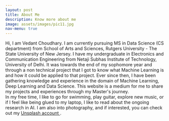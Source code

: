 ```yaml
---
layout: post
title: About Me
description: Know more about me
image: assets/images/pic11.jpg
nav-menu: true
---
```



Hi, I am Vedant Choudhary. I am currently pursuing MS in Data Science (CS department) from School of Arts and Sciences, Rutgers University - The State University of New Jersey. I have my undergraduate in Electronics and Communication Engineering from Netaji Subhas Institute of Technology, University of Delhi. It was towards the end of my sophomore year and through a non technical project that I got to know what Machine Learning is and how it could be applied to that project. Ever since then, I have been gathering knowledge and experience in the domain of Machine Learning, Deep Learning and Data Science. This website is a medium for me to share my projects and experiences through my Master's journey.
<br>
In my free time, I like to go for swimming, play guitar, explore new music, or if I feel like being glued to my laptop, I like to read about the ongoing research in AI. I am also into photography, and if interested, you can check out my <a href="https://unsplash.com/@vedantc6"> Unsplash account </a>.
